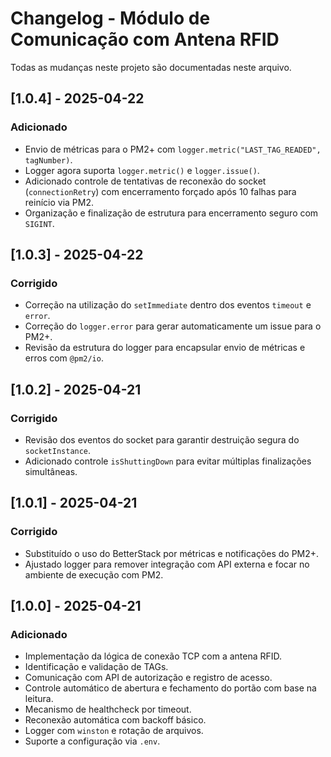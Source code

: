 # Changelog - Módulo de Comunicação com Antena RFID

Todas as mudanças neste projeto são documentadas neste arquivo.

## [1.0.4] - 2025-04-22
### Adicionado
- Envio de métricas para o PM2+ com `logger.metric("LAST_TAG_READED", tagNumber)`.
- Logger agora suporta `logger.metric()` e `logger.issue()`.
- Adicionado controle de tentativas de reconexão do socket (`connectionRetry`) com encerramento forçado após 10 falhas para reinício via PM2.
- Organização e finalização de estrutura para encerramento seguro com `SIGINT`.

## [1.0.3] - 2025-04-22
### Corrigido
- Correção na utilização do `setImmediate` dentro dos eventos `timeout` e `error`.
- Correção do `logger.error` para gerar automaticamente um issue para o PM2+.
- Revisão da estrutura do logger para encapsular envio de métricas e erros com `@pm2/io`.

## [1.0.2] - 2025-04-21
### Corrigido
- Revisão dos eventos do socket para garantir destruição segura do `socketInstance`.
- Adicionado controle `isShuttingDown` para evitar múltiplas finalizações simultâneas.

## [1.0.1] - 2025-04-21
### Corrigido
- Substituído o uso do BetterStack por métricas e notificações do PM2+.
- Ajustado logger para remover integração com API externa e focar no ambiente de execução com PM2.

## [1.0.0] - 2025-04-21
### Adicionado
- Implementação da lógica de conexão TCP com a antena RFID.
- Identificação e validação de TAGs.
- Comunicação com API de autorização e registro de acesso.
- Controle automático de abertura e fechamento do portão com base na leitura.
- Mecanismo de healthcheck por timeout.
- Reconexão automática com backoff básico.
- Logger com `winston` e rotação de arquivos.
- Suporte a configuração via `.env`.
